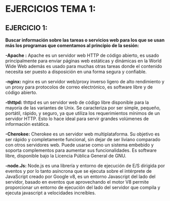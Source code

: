 # **EJERCICIOS TEMA 1:**

## **EJERCICIO 1:**

**Buscar información sobre las tareas o servicios web para los que se usan más los programas que comentamos al principio de la sesión:**

**-Apache :**
	Apache es un servidor web HTTP de código abierto, es usado principalmente para enviar páginas web estáticas y dinámicas en la World Wide Web además es usado para 		muchas otras tareas donde el contenido necesita ser puesto a disposición en una forma segura y confiable.
	
**-nginx:**
	nginx es un servidor web/proxy inverso ligero de alto rendimiento y un proxy para protocolos de correo electrónico, es software libre y de código abierto.
	
**-thttpd:**
	thttpd es un servidor web de código libre disponible para la mayoría de las variantes de Unix. Se caracteriza por ser simple, pequeño, portátil, rápido, 		y seguro, ya que utiliza los requerimientos mínimos de un servidor HTTP. Esto lo hace ideal para servir grandes volúmenes de información estática.

**-Cherokee:**
	Cherokee es un servidor web multiplataforma. Su objetivo es ser rápido y completamente funcional, sin dejar de ser liviano comparado con otros servidores web. 		Puede usarse como un sistema embebido y soporta complementos para aumentar sus funcionalidades. Es software libre, disponible bajo la Licencia Pública General de 		GNU.
	
**-node.Js:**
	Node.js es una librería y entorno de ejecución de E/S dirigida por eventos y por lo tanto asíncrona que se ejecuta sobre el intérprete de JavaScript creado por 	Google v8, es un entorno Javascript del lado del servidor, basado en eventos que aprovechando el motor V8 permite proporcionar un entorno de ejecución del lado 	del servidor que compila y ejecuta javascript a velocidades increíbles.
	


